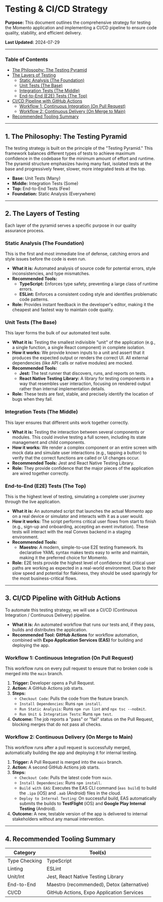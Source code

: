 # Testing & CI/CD Strategy

**Purpose:** This document outlines the comprehensive strategy for testing the Momento application and implementing a CI/CD pipeline to ensure code quality, stability, and efficient delivery.

**Last Updated:** 2024-07-29

---

### Table of Contents

- [The Philosophy: The Testing Pyramid](#1-the-philosophy-the-testing-pyramid)
- [The Layers of Testing](#2-the-layers-of-testing)
  - [Static Analysis (The Foundation)](#static-analysis-the-foundation)
  - [Unit Tests (The Base)](#unit-tests-the-base)
  - [Integration Tests (The Middle)](#integration-tests-the-middle)
  - [End-to-End (E2E) Tests (The Top)](#end-to-end-e2e-tests-the-top)
- [CI/CD Pipeline with GitHub Actions](#3-cicd-pipeline-with-github-actions)
  - [Workflow 1: Continuous Integration (On Pull Request)](#workflow-1-continuous-integration-on-pull-request)
  - [Workflow 2: Continuous Delivery (On Merge to Main)](#workflow-2-continuous-delivery-on-merge-to-main)
- [Recommended Tooling Summary](#4-recommended-tooling-summary)

---

## 1. The Philosophy: The Testing Pyramid

The testing strategy is built on the principle of the "Testing Pyramid." This framework balances different types of tests to achieve maximum confidence in the codebase for the minimum amount of effort and runtime. The pyramid structure emphasizes having many fast, isolated tests at the base and progressively fewer, slower, more integrated tests at the top.

- **Base:** Unit Tests (Many)
- **Middle:** Integration Tests (Some)
- **Top:** End-to-End Tests (Few)
- **Foundation:** Static Analysis (Everywhere)

---

## 2. The Layers of Testing

Each layer of the pyramid serves a specific purpose in our quality assurance process.

### Static Analysis (The Foundation)

This is the first and most immediate line of defense, catching errors and style issues before the code is even run.

- **What it is:** Automated analysis of source code for potential errors, style inconsistencies, and type mismatches.
- **Recommended Tools:**
  - **TypeScript:** Enforces type safety, preventing a large class of runtime errors.
  - **ESLint:** Enforces a consistent coding style and identifies problematic code patterns.
- **Role:** Provides instant feedback in the developer's editor, making it the cheapest and fastest way to maintain code quality.

### Unit Tests (The Base)

This layer forms the bulk of our automated test suite.

- **What it is:** Testing the smallest indivisible "unit" of the application (e.g., a single function, a single React component) in complete isolation.
- **How it works:** We provide known inputs to a unit and assert that it produces the expected output or renders the correct UI. All external dependencies (like API calls or native modules) are mocked.
- **Recommended Tools:**
  - **Jest:** The test runner that discovers, runs, and reports on tests.
  - **React Native Testing Library:** A library for testing components in a way that resembles user interaction, focusing on rendered output rather than internal implementation details.
- **Role:** These tests are fast, stable, and precisely identify the location of bugs when they fail.

### Integration Tests (The Middle)

This layer ensures that different units work together correctly.

- **What it is:** Testing the interaction between several components or modules. This could involve testing a full screen, including its state management and child components.
- **How it works:** We render a complex component or an entire screen with mock data and simulate user interactions (e.g., tapping a button) to verify that the correct functions are called or UI changes occur.
- **Recommended Tools:** Jest and React Native Testing Library.
- **Role:** They provide confidence that the major pieces of the application are wired together correctly.

### End-to-End (E2E) Tests (The Top)

This is the highest level of testing, simulating a complete user journey through the live application.

- **What it is:** An automated script that launches the actual Momento app on a real device or simulator and interacts with it as a user would.
- **How it works:** The script performs critical user flows from start to finish (e.g., sign-up and onboarding, accepting an event invitation). These tests will interact with the real Convex backend in a staging environment.
- **Recommended Tools:**
  - **Maestro:** A modern, simple-to-use E2E testing framework. Its declarative YAML syntax makes tests easy to write and maintain, making it the preferred choice for Momento.
- **Role:** E2E tests provide the highest level of confidence that critical user paths are working as expected in a real-world environment. Due to their slow speed and potential for flakiness, they should be used sparingly for the most business-critical flows.

---

## 3. CI/CD Pipeline with GitHub Actions

To automate this testing strategy, we will use a CI/CD (Continuous Integration / Continuous Delivery) pipeline.

- **What it is:** An automated workflow that runs our tests and, if they pass, builds and distributes the application.
- **Recommended Tool:** **GitHub Actions** for workflow automation, combined with **Expo Application Services (EAS)** for building and deploying the app.

### Workflow 1: Continuous Integration (On Pull Request)

This workflow runs on every pull request to ensure that no broken code is merged into the `main` branch.

1.  **Trigger:** Developer opens a Pull Request.
2.  **Action:** A GitHub Actions job starts.
3.  **Steps:**
    - `Checkout Code`: Pulls the code from the feature branch.
    - `Install Dependencies`: Runs `npm install`.
    - `Run Static Analysis`: Runs `npm run lint` and `npx tsc --noEmit`.
    - `Run Unit & Integration Tests`: Runs `npm test`.
4.  **Outcome:** The job reports a "pass" or "fail" status on the Pull Request, blocking merges that do not pass all checks.

### Workflow 2: Continuous Delivery (On Merge to Main)

This workflow runs after a pull request is successfully merged, automatically building the app and deploying it for internal testing.

1.  **Trigger:** A Pull Request is merged into the `main` branch.
2.  **Action:** A second GitHub Actions job starts.
3.  **Steps:**
    - `Checkout Code`: Pulls the latest code from `main`.
    - `Install Dependencies`: Runs `npm install`.
    - `Build with EAS`: Executes the EAS CLI command (`eas build`) to build the `.ipa` (iOS) and `.aab` (Android) files in the cloud.
    - `Deploy to Internal Testing`: On successful build, EAS automatically submits the builds to **TestFlight** (iOS) and **Google Play Internal Testing** (Android).
4.  **Outcome:** A new, testable version of the app is delivered to internal stakeholders without any manual intervention.

---

## 4. Recommended Tooling Summary

| Category      | Tool(s)                                    |
| ------------- | ------------------------------------------ |
| Type Checking | TypeScript                                 |
| Linting       | ESLint                                     |
| Unit/Int      | Jest, React Native Testing Library         |
| End-to-End    | Maestro (recommended), Detox (alternative) |
| CI/CD         | GitHub Actions, Expo Application Services  |
